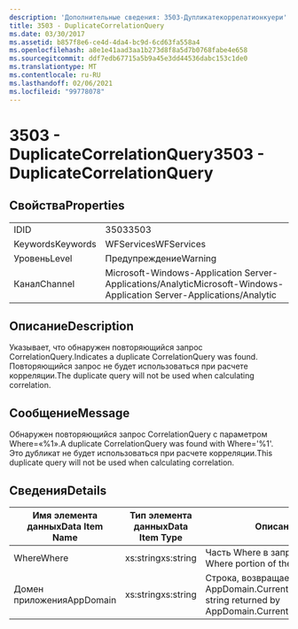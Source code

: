 ```yaml
---
description: 'Дополнительные сведения: 3503-Дупликатекоррелатионкуери'
title: 3503 - DuplicateCorrelationQuery
ms.date: 03/30/2017
ms.assetid: b857f8e6-ce4d-4da4-bc9d-6cd63fa558a4
ms.openlocfilehash: a8e1e41aad3aa1b273d8f8a5d7b0768fabe4e658
ms.sourcegitcommit: ddf7edb67715a5b9a45e3dd44536dabc153c1de0
ms.translationtype: MT
ms.contentlocale: ru-RU
ms.lasthandoff: 02/06/2021
ms.locfileid: "99778078"
---
```

# <a name="3503---duplicatecorrelationquery"></a><span data-ttu-id="151b2-103">3503 - DuplicateCorrelationQuery</span><span class="sxs-lookup"><span data-stu-id="151b2-103">3503 - DuplicateCorrelationQuery</span></span>

## <a name="properties"></a><span data-ttu-id="151b2-104">Свойства</span><span class="sxs-lookup"><span data-stu-id="151b2-104">Properties</span></span>  
  
|||  
|-|-|  
|<span data-ttu-id="151b2-105">ID</span><span class="sxs-lookup"><span data-stu-id="151b2-105">ID</span></span>|<span data-ttu-id="151b2-106">3503</span><span class="sxs-lookup"><span data-stu-id="151b2-106">3503</span></span>|  
|<span data-ttu-id="151b2-107">Keywords</span><span class="sxs-lookup"><span data-stu-id="151b2-107">Keywords</span></span>|<span data-ttu-id="151b2-108">WFServices</span><span class="sxs-lookup"><span data-stu-id="151b2-108">WFServices</span></span>|  
|<span data-ttu-id="151b2-109">Уровень</span><span class="sxs-lookup"><span data-stu-id="151b2-109">Level</span></span>|<span data-ttu-id="151b2-110">Предупреждение</span><span class="sxs-lookup"><span data-stu-id="151b2-110">Warning</span></span>|  
|<span data-ttu-id="151b2-111">Канал</span><span class="sxs-lookup"><span data-stu-id="151b2-111">Channel</span></span>|<span data-ttu-id="151b2-112">Microsoft-Windows-Application Server-Applications/Analytic</span><span class="sxs-lookup"><span data-stu-id="151b2-112">Microsoft-Windows-Application Server-Applications/Analytic</span></span>|  
  
## <a name="description"></a><span data-ttu-id="151b2-113">Описание</span><span class="sxs-lookup"><span data-stu-id="151b2-113">Description</span></span>  

 <span data-ttu-id="151b2-114">Указывает, что обнаружен повторяющийся запрос CorrelationQuery.</span><span class="sxs-lookup"><span data-stu-id="151b2-114">Indicates a duplicate CorrelationQuery was found.</span></span> <span data-ttu-id="151b2-115">Повторяющийся запрос не будет использоваться при расчете корреляции.</span><span class="sxs-lookup"><span data-stu-id="151b2-115">The duplicate query will not be used when calculating correlation.</span></span>  
  
## <a name="message"></a><span data-ttu-id="151b2-116">Сообщение</span><span class="sxs-lookup"><span data-stu-id="151b2-116">Message</span></span>  

 <span data-ttu-id="151b2-117">Обнаружен повторяющийся запрос CorrelationQuery с параметром Where=«%1».</span><span class="sxs-lookup"><span data-stu-id="151b2-117">A duplicate CorrelationQuery was found with Where='%1'.</span></span> <span data-ttu-id="151b2-118">Это дубликат не будет использоваться при расчете корреляции.</span><span class="sxs-lookup"><span data-stu-id="151b2-118">This duplicate query will not be used when calculating correlation.</span></span>  
  
## <a name="details"></a><span data-ttu-id="151b2-119">Сведения</span><span class="sxs-lookup"><span data-stu-id="151b2-119">Details</span></span>  
  
|<span data-ttu-id="151b2-120">Имя элемента данных</span><span class="sxs-lookup"><span data-stu-id="151b2-120">Data Item Name</span></span>|<span data-ttu-id="151b2-121">Тип элемента данных</span><span class="sxs-lookup"><span data-stu-id="151b2-121">Data Item Type</span></span>|<span data-ttu-id="151b2-122">Описание</span><span class="sxs-lookup"><span data-stu-id="151b2-122">Description</span></span>|  
|--------------------|--------------------|-----------------|  
|<span data-ttu-id="151b2-123">Where</span><span class="sxs-lookup"><span data-stu-id="151b2-123">Where</span></span>|<span data-ttu-id="151b2-124">xs:string</span><span class="sxs-lookup"><span data-stu-id="151b2-124">xs:string</span></span>|<span data-ttu-id="151b2-125">Часть Where в запросе корреляции.</span><span class="sxs-lookup"><span data-stu-id="151b2-125">The Where portion of the correlation query.</span></span>|  
|<span data-ttu-id="151b2-126">Домен приложения</span><span class="sxs-lookup"><span data-stu-id="151b2-126">AppDomain</span></span>|<span data-ttu-id="151b2-127">xs:string</span><span class="sxs-lookup"><span data-stu-id="151b2-127">xs:string</span></span>|<span data-ttu-id="151b2-128">Строка, возвращаемая AppDomain.CurrentDomain.FriendlyName.</span><span class="sxs-lookup"><span data-stu-id="151b2-128">The string returned by AppDomain.CurrentDomain.FriendlyName.</span></span>|
